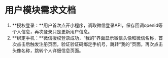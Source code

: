 # 						用户模块需求文档

1. **授权登录：**用户首次点开小程序，调取微信登录API，保存回调openid等个人信息，再次登录只是更新用户信息。
2. **绑定手机：**微信授权登录成功，“我的”界面显示微信头像和微信名称，首次点击后触发注册页面，验证验证码绑定手机号，跳转“我的”页面。再次点击头像名称，跳转个人详细信息页面。